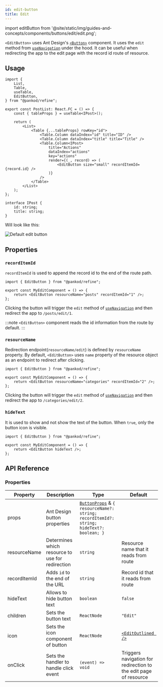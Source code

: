 ```yaml
---
id: edit-button
title: Edit
---
```


import editButton from '@site/static/img/guides-and-concepts/components/buttons/edit/edit.png';

`<EditButton>` uses Ant Design's [`<Button>`](https://ant.design/components/button/) component. It uses the `edit` method from [`useNavigation`](/api-references/hooks/navigation/useNavigation.md) under the hood. It can be useful when redirecting the app to the edit page with the record id route of resource.

## Usage

```tsx twoslash {4, 20}
import {
    List,
    Table,
    useTable,
    EditButton,
} from "@pankod/refine";

export const PostList: React.FC = () => {
    const { tableProps } = useTable<IPost>();

    return (
        <List>
            <Table {...tableProps} rowKey="id">
                <Table.Column dataIndex="id" title="ID" />
                <Table.Column dataIndex="title" title="Title" />
                <Table.Column<IPost>
                    title="Actions"
                    dataIndex="actions"
                    key="actions"
                    render={(_, record) => (
                        <EditButton size="small" recordItemId={record.id} />
                    )}
                />
            </Table>
        </List>
    );
};

interface IPost {
    id: string;
    title: string;
}
```

Will look like this:

<div class="img-container">
    <div class="window">
        <div class="control red"></div>
        <div class="control orange"></div>
        <div class="control green"></div>
    </div>
    <img src={editButton} alt="Default edit button" />
</div>

## Properties

### `recordItemId`

`recordItemId` is used to append the record id to the end of the route path.

```tsx twoslash
import { EditButton } from "@pankod/refine";

export const MyEditComponent = () => {
    return <EditButton resourceName="posts" recordItemId="1" />;
};
```

Clicking the button will trigger the `edit` method of [`useNavigation`](/api-references/hooks/navigation/useNavigation.md) and then redirect the app to `/posts/edit/1`.

:::note
`<EditButton>` component reads the id information from the route by default.
:::

### `resourceName`

Redirection endpoint(`resourceName/edit`) is defined by `resourceName` property. By default, `<EditButton>` uses `name` property of the resource object as an endpoint to redirect after clicking.

```tsx twoslash
import { EditButton } from "@pankod/refine";

export const MyEditComponent = () => {
    return <EditButton resourceName="categories" recordItemId="2" />;
};
```

Clicking the button will trigger the `edit` method of [`useNavigation`](/api-references/hooks/navigation/useNavigation.md) and then redirect the app to `/categories/edit/2`.

### `hideText`

It is used to show and not show the text of the button. When `true`, only the button icon is visible.

```tsx twoslash
import { EditButton } from "@pankod/refine";

export const MyEditComponent = () => {
    return <EditButton hideText />;
};
```

## API Reference

### Properties

| Property     | Description                                      | Type                                                                                                                                 | Default                                                          |
| ------------ | ------------------------------------------------ | ------------------------------------------------------------------------------------------------------------------------------------ | ---------------------------------------------------------------- |
| props        | Ant Design button properties                     | [`ButtonProps`](https://ant.design/components/button/#API) & `{ resourceName?: string; recordItemId?: string; hideText?: boolean; }` |                                                                  |
| resourceName | Determines which resource to use for redirection | `string`                                                                                                                             | Resource name that it reads from route                           |
| recordItemId | Adds `id` to the end of the URL                  | `string`                                                                                                                             | Record id that it reads from route                               |
| hideText     | Allows to hide button text                       | `boolean`                                                                                                                            | `false`                                                          |
| children     | Sets the button text                             | `ReactNode`                                                                                                                          | `"Edit"`                                                         |
| icon         | Sets the icon component of button                | `ReactNode`                                                                                                                          | [`<EditOutlined />`](https://ant.design/components/icon/)        |
| onClick      | Sets the handler to handle click event           | `(event) => void`                                                                                                                    | Triggers navigation for redirection to the edit page of resource |
